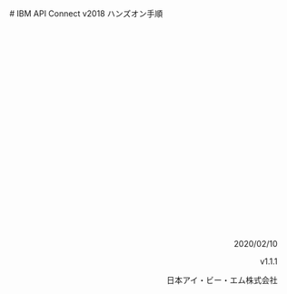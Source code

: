 <br>
<br>
<br>
<br>
<br>
<br>
<br>
<br>
# IBM API Connect v2018 ハンズオン手順
<br>
<br>
<br>
<br>
<br>
<br>
<br>
<br>
<br>
<br>
<br>
<br>
<br>
<br>
<br>
<br>
<br>
<br>
<br>
<br>
<br>
<br>
<br>
<div style="text-align: right;">

  2020/02/10 &emsp;&emsp;

  v1.1.1 &emsp;&emsp;

  日本アイ・ビー・エム株式会社 &emsp;&emsp;

</div>
